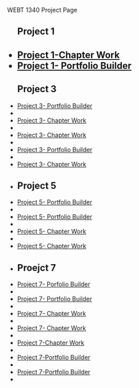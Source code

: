 WEBT 1340 Project Page 
<ul>
<h2>Project 1<h2>
<li><a href="project1/icons.ai">Project 1-Chapter Work</a></li>
<li><a href="project1/tournamenticons.ai">Project 1- Portfolio Builder</a></li>

<h2>Project 3</h2>

<li><a href="project3/cafe-logo.ai">Project 3- Portfolio Builder</a><li>
<li><a href="project3/cincinnatiZoo.ai">Project 3- Chapter Work</a><li>
<li><a href="project3/invitation.ai">Project 3- Chapter Work</a><li>
<li><a href="project3/stationary.ai">Project 3- Portfolio Builder</a><li>
<li><a href="project3/zooicons.ai">Project 3- Chapter Work</a><li>

<h2>Project 5</h2>
<li><a href="project5/aos-brochure.ai">Project 5- Portfolio Builder</a><li>
<li><a href="project5/aos-brochure.pdf">Project 5- Portfolio Builder</a><li>
<li><a href="project5/campbrochure.ai">Project 5- Chapter Work</a><li>
<li><a href="project5/campbrochure.pdf">Project 5- Chapter Work</a><li>

<h2>Proejct 7</h2>
<li><a href="project7/coffee-producers..ai">Project 7- Porfolio Builder</a><li>
<li><a href="project7/favorites-graph.ai">Project 7- Portfolio Builder</a><li>
<li><a href="project7/fig1graph.ai">Project 7- Chapter Work</a><li>
<li><a href="project7/fig2.ai">Project 7- Chapter Work</a><li>
<li><a href="project7/fig3.ai">Project 7-Chapter Work</a><li>
<li><a href="project7/price-graph.ai">Project 7-Portfolio Builder</a><li>
<li><a href="project7/reasons-graph.ai">Project 7-Portfolio Builder</a><li>